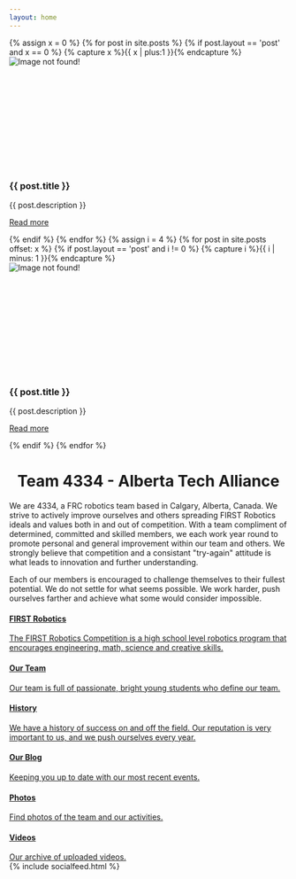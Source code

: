 ```yaml
---
layout: home
---
```


<div id="carousel" class="carousel slide">
    <div class="carousel-inner">
        {% assign x = 0 %}
        {% for post in site.posts %}
          {% if post.layout == 'post' and x == 0 %}
            {% capture x %}{{ x | plus:1 }}{% endcapture %}
            <div class="item active">
                <img style="min-height:200px;max-height:425px;" src="{{ post.img }}" alt="Image not found!">
                <div class="carousel-caption" style="padding-bottom: 0px;">
                    <h3>{{ post.title }}</h3>
                    <p>{{ post.description }}
                    <p><a class="btn btn-large btn-default" href="{{ post.url }}">Read more</a>
                </div>
            </div>
          {% endif %}
        {% endfor %}
        {% assign i = 4 %}
        {% for post in site.posts offset: x %}
          {% if post.layout == 'post' and i != 0 %}
            {% capture i %}{{ i | minus: 1 }}{% endcapture %}
            <div class="item">
                <img style="min-height:200px;max-height:425px;" src="{{ post.img }}" alt="Image not found!">
                <div class="carousel-caption" style="padding-bottom: 0px;">
                    <h3>{{ post.title }}</h3>
                    <p>{{ post.description }}</p>
                    <p><a class="btn btn-large btn-default" href="{{ post.url }}">Read more</a>
                </div>
            </div>
          {% endif %}
        {% endfor %}
    </div>
    <a class="carousel-control left" href="#carousel" data-slide="prev">
        <span class="glyphicon glyphicon-chevron-left"></span>
    </a>
    <a class="carousel-control right" href="#carousel" data-slide="next">
        <span class="glyphicon glyphicon-chevron-right"></span>
    </a>
</div>

<center><h1>Team 4334 - Alberta Tech Alliance</h1></center>

<div class="row">
    <div class="col-md-8">
        <p>We are 4334, a FRC robotics team based in Calgary, Alberta, Canada. We strive to actively improve ourselves and others spreading FIRST Robotics ideals and values both in and out of competition. With a team compliment of determined, committed and skilled members, we each work year round to promote personal and general improvement within our team and others. We strongly believe that competition and a consistant "try-again" attitude is what leads to innovation and further understanding.
        <p>Each of our members is encouraged to challenge themselves to their fullest potential. We do not settle for what seems possible. We work harder, push ourselves farther and achieve what some would consider impossible. 
        <div class="list-group">
            <a class="list-group-item" href="/first">
                <h4 class="media-heading">FIRST Robotics</h4>
                The FIRST Robotics Competition is a high school level robotics program that encourages engineering, math, science and creative skills.
            </a>
            <a class="list-group-item" href="/team">
                <h4 class="media-heading">Our Team</h4>
                Our team is full of passionate, bright young students who define our team.
            </a>
            <a class="list-group-item" href="/history">
                <h4 class="media-heading">History</h4>
                We have a history of success on and off the field. Our reputation is very important to us, and we push ourselves every year.
            </a>
            <a class="list-group-item" href="/archive">
                <h4 class="media-heading">Our Blog</h4>
                Keeping you up to date with our most recent events.
            </a>
            <a class="list-group-item" href="/photos">
                <h4 class="media-heading">Photos</h4>
                Find photos of the team and our activities.
            </a>
            <a class="list-group-item" href="/videos">
                <h4 class="media-heading">Videos</h4>
                Our archive of uploaded videos.
            </a>
        </div>
    </div>
    <div class="col-md-4">
        <div class="well">
            {% include socialfeed.html %}
        </div>
    </div>
</div>
